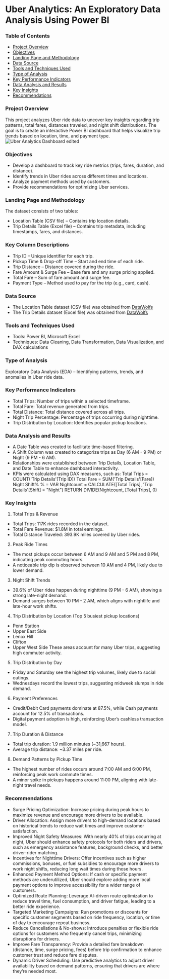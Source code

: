 # Uber Analytics: An Exploratory Data Analysis Using Power BI

### Table of Contents
- [Project Overview](#project-overview)
- [Objectives](#objectives)
- [Landing Page and Methodology](#landing-page-and-methodology)
- [Data Source](#data-source)
- [Tools and Techniques Used](#tools-and-techniques-used)
- [Type of Analysis](#type-of-analysis)
- [Key Performance Indicators](#key-performance-indicators)
- [Data Analysis and Results](#data-analysis-and-results)
- [Key Insights](#key-insights)
- [Recommendations](#recommendations)

### Project Overview
This project analyzes Uber ride data to uncover key insights regarding trip patterns, total fares, distances traveled, and night shift distributions. The goal is to create an interactive Power BI dashboard that helps visualize trip trends based on location, time, and payment type.
![Uber Analytics Dashboard edited](https://github.com/user-attachments/assets/7166f336-d41c-4884-9e2d-9a1e9790e90e)

### Objectives
- Develop a dashboard to track key ride metrics (trips, fares, duration, and distance).
- Identify trends in Uber rides across different times and locations.
- Analyze payment methods used by customers.
- Provide recommendations for optimizing Uber services.

### Landing Page and Methodology
The dataset consists of two tables:
- Location Table (CSV file) – Contains trip location details.
- Trip Details Table (Excel file) – Contains trip metadata, including timestamps, fares, and distances.

### Key Column Descriptions
- Trip ID – Unique identifier for each trip.
- Pickup Time & Drop-off Time – Start and end time of each ride.
- Trip Distance – Distance covered during the ride.
- Fare Amount & Surge Fee – Base fare and any surge pricing applied.
- Total Fare – Sum of fare amount and surge fee.
- Payment Type – Method used to pay for the trip (e.g., card, cash).

### Data Source
- The Location Table dataset (CSV file) was obtained from [DataWolfs](https://drive.google.com/file/d/1r9FvSg3No1apwp_7k4OHIQzpQxrx9eJL/view?usp=drive_link)
- The Trip Details dataset (Excel file) was obtained from [DataWolfs](https://docs.google.com/spreadsheets/d/1gSR39464gWsXKlEXC7sk1jVnOjtid91j/edit?usp=drive_link&ouid=111270115836829077910&rtpof=true&sd=true)

### Tools and Techniques Used
- Tools: Power BI, Microsoft Excel
- Techniques: Data Cleaning, Data Transformation, Data Visualization, and DAX calculations

### Type of Analysis
Exploratory Data Analysis (EDA) – Identifying patterns, trends, and anomalies in Uber ride data.

### Key Performance Indicators
- Total Trips: Number of trips within a selected timeframe.
- Total Fare: Total revenue generated from trips.
- Total Distance: Total distance covered across all trips.
- Night Trip Percentage: Percentage of trips occurring during nighttime.
- Trip Distribution by Location: Identifies popular pickup locations.

### Data Analysis and Results
- A Date Table was created to facilitate time-based filtering.
- A Shift Column was created to categorize trips as Day (6 AM - 9 PM) or Night (9 PM - 6 AM).
- Relationships were established between Trip Details, Location Table, and Date Table to enhance dashboard interactivity.
- KPIs were calculated using DAX measures, such as:
Total Trips = COUNT('Trip Details'[Trip ID])
Total Fare = SUM('Trip Details'[Fare])
Night Shift% % = 
VAR Nightcount = CALCULATE([Total Trips], 'Trip Details'[Shift] = "Night")
RETURN DIVIDE(Nightcount, [Total Trips], 0)

### Key Insights
1. Total Trips & Revenue
- Total Trips: 117K rides recorded in the dataset.
- Total Fare Revenue: $1.8M in total earnings.
- Total Distance Traveled: 393.9K miles covered by Uber rides.

2. Peak Ride Times
- The most pickups occur between 6 AM and 9 AM and 5 PM and 8 PM, indicating peak commuting hours.
- A noticeable trip dip is observed between 10 AM and 4 PM, likely due to lower demand.

3. Night Shift Trends
- 39.6% of Uber rides happen during nighttime (9 PM - 6 AM), showing a strong late-night demand.
- Demand surges between 10 PM - 2 AM, which aligns with nightlife and late-hour work shifts.

4. Trip Distribution by Location (Top 5 busiest pickup locations)
- Penn Station
- Upper East Side
- Lenox Hill
- Clifton
- Upper West Side
These areas account for many Uber trips, suggesting high commuter activity.

5. Trip Distribution by Day
- Friday and Saturday see the highest trip volumes, likely due to social outings.
- Wednesdays record the lowest trips, suggesting midweek slumps in ride demand.

6. Payment Preferences
- Credit/Debit Card payments dominate at 87.5%, while Cash payments account for 12.5% of transactions.
- Digital payment adoption is high, reinforcing Uber’s cashless transaction model.

7. Trip Duration & Distance
- Total trip duration: 1.9 million minutes (~31,667 hours).
- Average trip distance: ~3.37 miles per ride.

8. Demand Patterns by Pickup Time
- The highest number of rides occurs around 7:00 AM and 6:00 PM, reinforcing peak work commute times.
- A minor spike in pickups happens around 11:00 PM, aligning with late-night travel needs.

### Recommendations
- Surge Pricing Optimization: Increase pricing during peak hours to maximize revenue and encourage more drivers to be available.
- Driver Allocation: Assign more drivers to high-demand locations based on historical trends to reduce wait times and improve customer satisfaction.
- Improved Night Safety Measures: With nearly 40% of trips occurring at night, Uber should enhance safety protocols for both riders and drivers, such as emergency assistance features, background checks, and better driver-rider matching.
- Incentives for Nighttime Drivers: Offer incentives such as higher commissions, bonuses, or fuel subsidies to encourage more drivers to work night shifts, reducing long wait times during those hours.
- Enhanced Payment Method Options: If cash or specific payment methods are underutilized, Uber should explore adding more local payment options to improve accessibility for a wider range of customers.
- Optimized Route Planning: Leverage AI-driven route optimization to reduce travel time, fuel consumption, and driver fatigue, leading to a better ride experience.
- Targeted Marketing Campaigns: Run promotions or discounts for specific customer segments based on ride frequency, location, or time of day to encourage repeat business.
- Reduce Cancellations & No-shows: Introduce penalties or flexible ride options for customers who frequently cancel trips, minimizing disruptions for drivers.
- Improve Fare Transparency: Provide a detailed fare breakdown (distance, time, surge pricing, fees) before trip confirmation to enhance customer trust and reduce fare disputes.
- Dynamic Driver Scheduling: Use predictive analytics to adjust driver availability based on demand patterns, ensuring that drivers are where they’re needed most.






